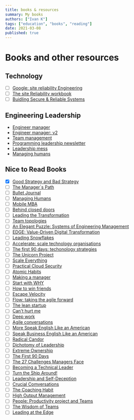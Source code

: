 ```yaml
---
title: books & resources
summary: My books
authors: ["Ivan K"]
tags: ["education", "books", "reading"]
date: 2021-03-08
published: true
---
```


# Books and other resources

## Technology

- [ ] [Google: site reliability Engineering](https://landing.google.com/sre/sre-book/toc/)
- [ ] [The site Reliability workbook](https://sre.google/workbook/table-of-contents/)
- [ ] [Buidling Secure & Reliable Systems][secure-reliable]

## Engineering Leadership

- [Engineer manager](https://github.com/ryanburgess/engineer-manager)
- [Engineer manager: v2](https://github.com/charlax/engineering-management)
- [Team management](https://github.com/kdeldycke/awesome-engineering-team-management#engineering-managers)
- [Programming leadership newsletter](https://marcusblankenship.com/category/blog/daily-writing/)
- [Leadership mess][leadership-mess]
- [Managing humans](https://github.com/ivankatliarchuk/managing-humans)

## Nice to Read Books

- [x] [Good Strategy and Bad Strategy][good-bad-strategy]
- [ ] [The Manager`s Path](https://www.amazon.co.uk/Manager%60s-Path-Camille-Fournier/dp/1491973897)
- [ ] [Bullet Journal](https://bulletjournal.com/pages/book)
- [ ] [Managing Humans](https://www.amazon.co.uk/Managing-Humans-Humorous-Software-Engineering/dp/1430243147)
- [ ] [Mobile MBA](https://www.amazon.com/Mobile-MBA-Skills-Further-Faster/dp/0273750216)
- [ ] [Behind closed doors]()
- [ ] [Leading the Transformation](https://itrevolution.com/leading-the-transformation-book/)
- [ ] [Team topologies](https://teamtopologies.com/book)
- [ ] [An Elegant Puzzle: Systems of Engineering Management][elegant-puzzle]
- [ ] [EDGE: Value-Driven Digital Transformation][edge-value-driven]
- [ ] [Leading Snowflakes](http://leadingsnowflakes.com/)
- [ ] [Accelerate: scale technology organisations][accelerate]
- [ ] [The first 90 days: techonology strategies][accelerate]
- [ ] [The Unicorn Project][unicorn-project]
- [ ] [Scale Everything](https://github.com/binhnguyennus/awesome-scalability)
- [ ] [Practical Cloud Security](https://www.oreilly.com/library/view/practical-cloud-security/9781492037507)
- [ ] [Atomic Habits](https://jamesclear.com/atomic-habits)
- [ ] [Making a manager](https://www.amazon.co.uk/Making-Manager-What-Everyone-Looks/dp/0753552892)
- [ ] [Start with WHY](https://simonsinek.com/product/start-with-why/)
- [ ] [How to win friends](https://www.goodreads.com/book/show/4865.How_to_Win_Friends_and_Influence_People)
- [ ] [Escape Velocity]()
- [ ] [Flow: taking the agile forward]()
- [ ] [The lean startup]()
- [ ] [Can't hurt me](https://davidgoggins.com/book/)
- [ ] [Deep work](https://www.calnewport.com/books/deep-work/)
- [ ] [Agile conversations](https://itrevolution.com/agile-conversations/)
- [ ] [More Speak English Like an American](https://www.amazon.co.uk/More-Speak-English-Like-American/dp/B007QUYNR8)
- [ ] [Speak Business English Like an American](https://www.amazon.co.uk/Speak-Business-English-Like-American/dp/0972530061)
- [ ] [Radical Candor](https://www.radicalcandor.com/the-book/)
- [ ] [Dichotomy of Leadership](https://www.amazon.co.uk/Dichotomy-Leadership-Jocko-Willink/dp/1250195772)
- [ ] [Extreme Ownership](https://www.amazon.co.uk/Extreme-Ownership-Jocko-Willink/dp/1250067057)
- [ ] [The First 90 Days](https://www.amazon.com/First-90-Days-Strategies-Expanded/dp/1422188612/ref=sr_1_1?ie=UTF8&qid=1546614786&sr=8-1&keywords=the+first+90+days)
- [ ] [The 27 Challenges Managers Face](https://www.amazon.com/Challenges-Managers-Face-Step-Step/dp/111872559X/ref=sr_1_fkmr2_1?ie=UTF8&qid=1546614819&sr=8-1-fkmr2&keywords=37+challenges+managers+face)
- [ ] [Becoming a Technical Leader](https://www.amazon.com/Becoming-Technical-Leader-Problem-Solving-Approach/dp/0932633021)
- [ ] [Turn the Ship Around!](https://www.amazon.co.uk/Turn-Ship-Around-Building-Breaking/dp/1591846404)
- [ ] [Leadership and Self-Deception](https://www.amazon.co.uk/Leadership-Self-Deception-Getting-out-Box/dp/0141030062)
- [ ] [Crucial Comversations](https://www.goodreads.com/book/show/15014.Crucial_Conversations)
- [ ] [The Coaching Habit](https://boxofcrayons.com/the-coaching-habit-book/)
- [ ] [High Output Management](https://www.amazon.co.uk/High-Output-Management-Andrew-Grove/dp/0679762884)
- [ ] [People: Productivity project and Teams](https://www.amazon.com/Peopleware-Productive-Projects-Teams-Second/dp/0932633439)
- [ ] [The Wisdom of Teams](https://www.amazon.co.uk/Wisdom-Teams-Creating-High-Performance-Organization-ebook/dp/B004OC07B2)
- [ ] [Leading at the Edge](https://www.amazon.co.uk/Leading-Edge-Leadership-Extraordinary-Shackletons/dp/0814405436)

<!-- resources -->
[good-bad-strategy]: https://www.goodreads.com/book/show/11721966-good-strategy-bad-strategy
[accelerate]: https://www.amazon.com/Accelerate-Software-Performing-Technology-Organizations-ebook/dp/B07B9F83WM/ref=sr_1_1?s=books&ie=UTF8&qid=1532354658&sr=1-1&keywords=accelerate+devops
[tech-strategies]: https://www.amazon.com/First-Days-Updated-Expanded-Strategies-ebook/dp/B00B6U63ZE/ref=sr_1_1?s=digital-text&ie=UTF8&qid=1532438854&sr=1-1&keywords=the+first+90+days
[secure-reliable]: https://static.googleusercontent.com/media/sre.google/en//static/pdf/building_secure_and_reliable_systems.pdf
[elegant-puzzle]: https://www.amazon.co.uk/Elegant-Puzzle-Systems-Engineering-Management-ebook/dp/B07QYCHJ7V
[edge-value-driven]: https://www.amazon.co.uk/dp/B07WFL74JR/ref=pe_385721_48721101_TE_M1DP
[unicorn-project]: https://www.amazon.co.uk/Unicorn-Project-Developers-Disruption-Thriving-ebook/dp/B07QT9QR41/
[leadership-mess]: https://johnpcutler.github.io/tbm2020/#tbm-35-53-basic-prioritization-questions-and-when-to-converge-on-a-solution
<!-- https://ebookcentral.proquest.com/lib/open/detail.action?pq-origsite=primo&docID=1743239 -->
<!-- https://www.ebooks.com/en-gb/book/725888/good-strategy-bad-strategy/richard-rumelt/ -->
